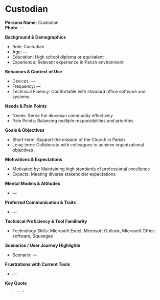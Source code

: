 # Custodian

**Persona Name**: Custodian  
**Photo**: —  

**Background & Demographics**  
- Role: Custodian  
- Age: —  
- Education: High school diploma or equivalent  
- Experience: Relevant experience in Parish environment  

**Behaviors & Context of Use**  
- Devices: —  
- Frequency: —  
- Technical Fluency: Comfortable with standard office software and systems  

**Needs & Pain Points**  
- Needs: Serve the diocesan community effectively  
- Pain Points: Balancing multiple responsibilities and priorities  

**Goals & Objectives**  
- Short-term: Support the mission of the Church in Parish  
- Long-term: Collaborate with colleagues to achieve organizational objectives  

**Motivations & Expectations**  
- Motivated by: Maintaining high standards of professional excellence  
- Expects: Meeting diverse stakeholder expectations  

**Mental Models & Attitudes**  
- —  

**Preferred Communication & Traits**  
- —  

**Technical Proficiency & Tool Familiarity**  
- Technology Skills: Microsoft Excel, Microsoft Outlook, Microsoft Office software, Squeegee  

**Scenarios / User Journey Highlights**  
- Scenario: —  

**Frustrations with Current Tools**  
- —  

**Key Quote**  
> "…"  